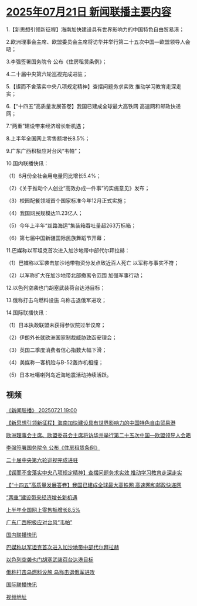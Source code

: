 # [2025年07月21日 新闻联播主要内容](https://tv.cctv.com/lm/xwlb/day/20250721.shtml)

1.【新思想引领新征程】海南加快建设具有世界影响力的中国特色自由贸易港；

2.欧洲理事会主席、欧盟委员会主席将访华并举行第二十五次中国—欧盟领导人会晤；

3.李强签署国务院令 公布《住房租赁条例》；

4.二十届中央第六轮巡视完成进驻；

5.【锲而不舍落实中央八项规定精神】查摆问题务求实效 推动学习教育走深走实；

6.【“十四五”高质量发展答卷】我国已建成全球最大高铁网 高速网和邮政快递网；

7.“两重”建设带来经济增长新机遇；

8.上半年全国网上零售额增长8.5%；

9.广东广西积极应对台风“韦帕”；

10.国内联播快讯：

（1）6月份全社会用电量同比增长5.4%；

（2）《关于推动个人创业“高效办成一件事”的实施意见》发布；

（3）校园配餐领域首个国家标准今年12月正式实施；

（4）我国网民规模达11.23亿人；

（5）今年上半年“丝路海运”集装箱吞吐量超263万标箱；

（6）第七届中国新疆国际民族舞蹈节开幕；

11.巴媒称以军坦克首次进入加沙地带中部代尔拜拉赫：

（1）巴媒称以军袭击加沙地带物资分发点致近百人死亡 以军称与事实不符；

（2）以军称扩大在加沙地带北部撤离令范围 加强军事行动；

12.以色列空袭也门胡塞武装荷台达港目标；

13.俄称打击乌燃料设施 乌称击退俄军进攻；

14.国际联播快讯：

（1）日本执政联盟未获得参议院过半议席；

（2）伊朗外长就欧洲国家制裁威胁致函安理会；

（3）英国二季度消费者信心指数大幅下滑；

（4）美媒称一客机险与B-52轰炸机相撞；

（5）日本吐噶喇列岛近海地震活动持续活跃。

## 视频

[《新闻联播》 20250721 19:00](https://tv.cctv.com/2025/07/21/VIDEK3EQ6sLNdJKHSCsMzMMB250721.shtml)

[【新思想引领新征程】海南加快建设具有世界影响力的中国特色自由贸易港](https://tv.cctv.com/2025/07/21/VIDEjFytpczqhsqx2511anx8250721.shtml)

[欧洲理事会主席、欧盟委员会主席将访华并举行第二十五次中国—欧盟领导人会晤](https://tv.cctv.com/2025/07/21/VIDEW4PSBjkxBvipZYTvZu0r250721.shtml)

[李强签署国务院令 公布《住房租赁条例》](https://tv.cctv.com/2025/07/21/VIDE2WiCWq5Uwi38PQPEWc52250721.shtml)

[二十届中央第六轮巡视完成进驻](https://tv.cctv.com/2025/07/21/VIDE8fYmCvC86SdmZ3Yn5tVP250721.shtml)

[【锲而不舍落实中央八项规定精神】查摆问题务求实效 推动学习教育走深走实](https://tv.cctv.com/2025/07/21/VIDEj9Hj8oT8AnBZ3IDXd4wd250721.shtml)

[【“十四五”高质量发展答卷】我国已建成全球最大高铁网 高速网和邮政快递网](https://tv.cctv.com/2025/07/21/VIDE6ydNyhlHc164QtE6KGEA250721.shtml)

[“两重”建设带来经济增长新机遇](https://tv.cctv.com/2025/07/21/VIDEXBOqZMV4WpFs4tvkyyv3250721.shtml)

[上半年全国网上零售额增长8.5%](https://tv.cctv.com/2025/07/21/VIDEynBy5DwzXEOdA6yR91qm250721.shtml)

[广东广西积极应对台风“韦帕”](https://tv.cctv.com/2025/07/21/VIDEz6msJWLLN9rmfAICQKaR250721.shtml)

[国内联播快讯](https://tv.cctv.com/2025/07/21/VIDEtRHukIIjtZjgnD9y4GBV250721.shtml)

[巴媒称以军坦克首次进入加沙地带中部代尔拜拉赫](https://tv.cctv.com/2025/07/21/VIDEyXxc0stEJDCWURJfIaJS250721.shtml)

[以色列空袭也门胡塞武装荷台达港目标](https://tv.cctv.com/2025/07/21/VIDEvNdITkhZB96U8EYhVXb4250721.shtml)

[俄称打击乌燃料设施 乌称击退俄军进攻](https://tv.cctv.com/2025/07/21/VIDEKSK1OHNLb30kAML32yot250721.shtml)

[国际联播快讯](https://tv.cctv.com/2025/07/21/VIDEhcq4keQCvzFBe2SPS3oc250721.shtml)

[视频地址](https://tv.cctv.com/lm/xwlb/day/20250721.shtml) 

